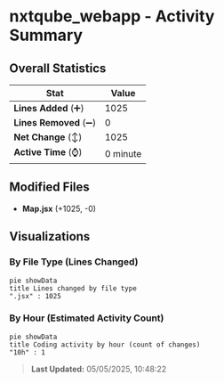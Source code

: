 # nxtqube_webapp - Activity Summary 

## Overall Statistics

| Stat                   | Value                                                             |
| ---------------------- | ----------------------------------------------------------------- |
| **Lines Added** (➕)   | 1025                                          |
| **Lines Removed** (➖) | 0                                        |
| **Net Change** (↕)    | 1025                |
| **Active Time** (⌚)   | 0 minute |


## Modified Files
- **Map.jsx** (+1025, -0)

## Visualizations

### By File Type (Lines Changed)

```mermaid
pie showData
title Lines changed by file type
".jsx" : 1025
```

### By Hour (Estimated Activity Count)

```mermaid
pie showData
title Coding activity by hour (count of changes)
"10h" : 1
```


> **Last Updated:** 05/05/2025, 10:48:22